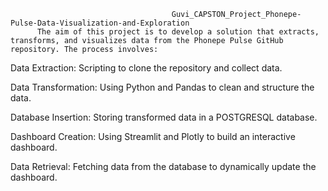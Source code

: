                                         Guvi_CAPSTON_Project_Phonepe-Pulse-Data-Visualization-and-Exploration
          The aim of this project is to develop a solution that extracts, transforms, and visualizes data from the Phonepe Pulse GitHub repository. The process involves:

Data Extraction:  Scripting to clone the repository and collect data.

Data Transformation: Using Python and Pandas to clean and structure the data.

Database Insertion: Storing transformed data in a POSTGRESQL database.

Dashboard Creation: Using Streamlit and Plotly to build an interactive dashboard.

Data Retrieval: Fetching data from the database to dynamically update the dashboard.
